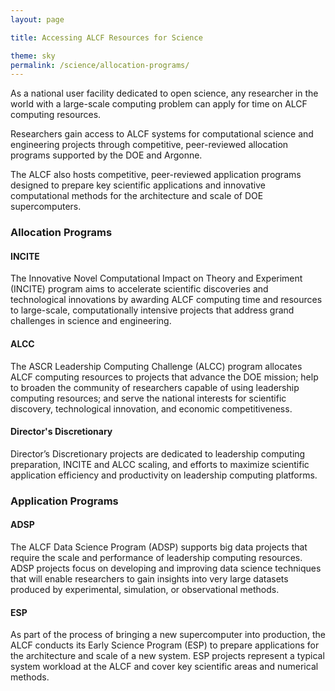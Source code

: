```yaml
---
layout: page

title: Accessing ALCF Resources for Science

theme: sky
permalink: /science/allocation-programs/
---
```

As a national user facility dedicated to open science, any researcher in the world with a large-scale computing problem can apply for time on ALCF computing resources.

Researchers gain access to ALCF systems for computational science and engineering projects through competitive, peer-reviewed allocation programs supported by the DOE and Argonne.

The ALCF also hosts competitive, peer-reviewed application programs designed to prepare key scientific applications and innovative computational methods for the architecture and scale of DOE supercomputers.

### Allocation Programs

#### INCITE
The Innovative Novel Computational Impact on Theory and Experiment (INCITE) program aims to accelerate scientific discoveries and technological innovations by awarding ALCF computing time and resources to large-scale, computationally intensive projects that address grand challenges in science and engineering.

#### ALCC
The ASCR Leadership Computing Challenge (ALCC) program allocates ALCF computing resources to projects that advance the DOE mission; help to broaden the community of researchers capable of using leadership computing resources; and serve the national interests for scientific discovery, technological innovation, and economic competitiveness.

#### Director's Discretionary
Director’s Discretionary projects are dedicated to leadership computing preparation, INCITE and ALCC scaling, and efforts to maximize scientific application efficiency and productivity on leadership computing platforms.

### Application Programs

#### ADSP
The ALCF Data Science Program (ADSP) supports big data projects that require the scale and performance of leadership computing resources. ADSP projects focus on developing and improving data science techniques that will enable researchers to gain insights into very large datasets produced by experimental, simulation, or observational methods.

#### ESP
As part of the process of bringing a new supercomputer into production, the ALCF conducts its Early Science Program (ESP) to prepare applications for the architecture and scale of a new system. ESP projects represent a typical system workload at the ALCF and cover key scientific areas and numerical methods.
